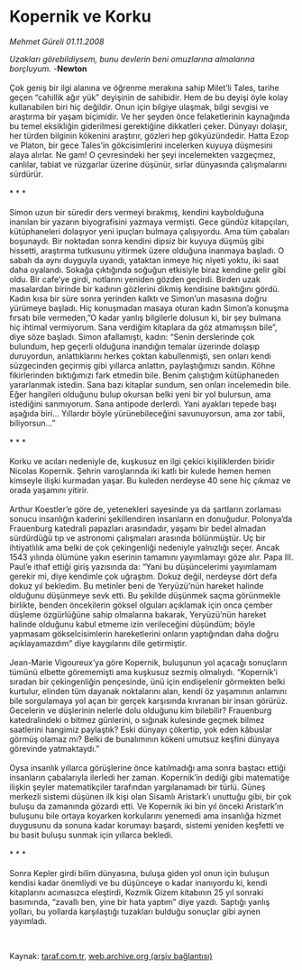 # Kopernik ve Korku

*Mehmet Güreli 01.11.2008*

<div class="taraf_structure_2col_1zq">
<div class="margen_n">



 <p><i>Uzakları görebildiysem, bunu devlerin beni omuzlarına almalarına borçluyum.</i> -<b>Newton</b> <br/><br/>Çok geniş bir ilgi alanına ve öğrenme merakına sahip Milet’li Tales, tarihe geçen “cahillik ağır yük” deyişinin de sahibidir. Hem de bu deyişi öyle kolay kullanabilen biri hiç değildir. Onun için bilgiye ulaşmak, bilgi sevgisi ve araştırma bir yaşam biçimidir. Ve her şeyden önce felaketlerinin kaynağında bu temel eksikliğin giderilmesi gerektiğine dikkatleri çeker. Dünyayı dolaşır, her türden bilginin kökenini araştırır, gözleri hep gökyüzündedir. Hatta Ezop ve Platon, bir gece Tales’in gökcisimlerini incelerken kuyuya düşmesini alaya alırlar. Ne gam! O çevresindeki her şeyi incelemekten vazgeçmez, canlılar, tabiat ve rüzgarlar üzerine düşünür, sırlar dünyasında çalışmalarını sürdürür. <br/><br/>* * * <br/><br/>Simon uzun bir süredir ders vermeyi bırakmış, kendini kaybolduğuna inanılan bir yazarın biyografisini yazmaya vermişti. Gece gündüz kitapçıları, kütüphaneleri dolaşıyor yeni ipuçları bulmaya çalışıyordu. Ama tüm çabaları boşunaydı. Bir noktadan sonra kendini dipsiz bir kuyuya düşmüş gibi hissetti, araştırma tutkusunu yitirmek üzere olduğuna inanmaya başladı. O sabah da aynı duyguyla uyandı, yataktan inmeye hiç niyeti yoktu, iki saat daha oyalandı. Sokağa çıktığında soğuğun etkisiyle biraz kendine gelir gibi oldu. Bir cafe’ye girdi, notlarını yeniden gözden geçirdi. Birden uzak masalardan birinde bir kadının gözlerini dikmiş kendisine baktığını gördü. Kadın kısa bir süre sonra yerinden kalktı ve Simon’un masasına doğru yürümeye başladı. Hiç konuşmadan masaya oturan kadın Simon’a konuşma fırsatı bile vermeden,”O kadar yanlış bilgilerle dolusun ki, bir şey bulmana hiç ihtimal vermiyorum. Sana verdiğim kitaplara da göz atmamışsın bile”, diye söze başladı. Simon afallamıştı, kadın: “Senin derslerinde çok bulundum, hep geçerli olduğuna inandığın temalar üzerinde dolaşıp duruyordun, anlattıklarını herkes çoktan kabullenmişti, sen onları kendi süzgecinden geçirmiş gibi yıllarca anlattın, paylaştığımızı sandın. Köhne fikirlerinden bıktığımızı fark etmedin bile. Benim çalıştığım kütüphaneden yararlanmak istedin. Sana bazı kitaplar sundum, sen onları incelemedin bile. Eğer hangileri olduğunu bulup okursan belki yeni bir yol bulursun, ama istediğini sanmıyorum. Sana antipode derlerdi. Yani ayakları tepede başı aşağıda biri... Yıllardır böyle yürünebileceğini savunuyorsun, ama zor tabii, biliyorsun...” <br/><br/>* * * <br/><br/>Korku ve acıları nedeniyle de, kuşkusuz en ilgi çekici kişiliklerden biridir Nicolas Kopernik. Şehrin varoşlarında iki katlı bir kulede hemen hemen kimseyle ilişki kurmadan yaşar. Bu kuleden nerdeyse 40 sene hiç çıkmaz ve orada yaşamını yitirir. <br/><br/>Arthur Koestler’e göre de, yetenekleri sayesinde ya da şartların zorlaması sonucu insanlığın kaderini şekillendiren insanların en donuğudur. Polonya’da Frauenburg katedrali papazları arasındadır, yaşamı bir bedel almadan sürdürdüğü tıp ve astronomi çalışmaları arasında bölünmüştür. Uç bir ihtiyatlılık ama belki de çok çekingenliği nedeniyle yalnızlığı seçer. Ancak 1543 yılında ölümüne yakın eserinin tamamını yayımlamayı göze alır. Papa III. Paul’e ithaf ettiği giriş yazısında da: “Yani bu düşüncelerimi yayımlamam gerekir mi, diye kendimle çok uğraştım. Dokuz değil, nerdeyse dört defa dokuz yıl bekledim. Bu metinler beni de Yeryüzü’nün hareket halinde olduğunu düşünmeye sevk etti. Bu şekilde düşünmek saçma görünmekle birlikte, benden öncekilerin göksel olguları açıklamak için onca çember düşleme özgürlüğüne sahip olmalarına bakarak, Yeryüzü’nün hareket halinde olduğunu kabul etmeme izin verileceğini düşündüm; böyle yapmasam gökselcisimlerin hareketlerini onların yaptığından daha doğru açıklayamazdım” diye kaygılarını dile getirmiştir. <br/><br/>Jean-Marie Vigoureux’ya göre Kopernik, buluşunun yol açacağı sonuçların tümünü elbette görememişti ama kuşkusuz sezmiş olmalıydı. “Kopernik’i sıradan bir çekingenliğin pençesinde, ünü için endişelenir görmekten belki kurtulur, elinden tüm dayanak noktalarını alan, kendi öz yaşamının anlamını bile sorgulamaya yol açan bir gerçek karşısında kıvranan bir insan görürüz. Gecelerin ve düşlerinin nelerle dolu olduğunu kim bilebilir? Frauenburg katedralindeki o bitmez günlerini, o sığınak kulesinde geçmek bilmez saatlerini hangimiz paylaştık? Eski dünyayı çökertip, yok eden kâbuslar görmüş olamaz mı? Belki de bunalımının kökeni umutsuz keşfini dünyaya görevinde yatmaktaydı.” <br/><br/>Oysa insanlık yıllarca görüşlerine önce katılmadığı ama sonra baştacı ettiği insanların çabalarıyla ilerledi her zaman. Kopernik’in dediği gibi matematiğe ilişkin şeyler matematikçiler tarafından yargılanamadı bir türlü. Güneş merkezli sistemi düşünen ilk kişi olan Sisamlı Aristark’ı unuttuğu gibi, bir çok buluşu da zamanında gözardı etti. Ve Kopernik iki bin yıl önceki Aristark’ın buluşunu bile ortaya koyarken korkularını yenemedi ama insanlığa hizmet duygusunu da sonuna kadar korumayı başardı, sistemi yeniden keşfetti ve bu basit buluşu sunmak için yıllarca bekledi. <br/><br/>* * * <br/><br/>Sonra Kepler girdi bilim dünyasına, buluşa giden yol onun için buluşun kendisi kadar önemliydi ve bu düşünceye o kadar inanıyordu ki, kendi kitaplarını acımasızca eleştirdi, Kozmik Gizem kitabının 25 yıl sonraki basımında, “zavallı ben, yine bir hata yaptım” diye yazdı. Saptığı yanlış yolları, bu yollarda karşılaştığı tuzakları bulduğu sonuçlar gibi aynen yayımladı. </p>

<br/>


<div id="taraf_not">
</div>

</div>


</div>

Kaynak: [taraf.com.tr](http://www.taraf.com.tr:80/makale/2489.htm), [web.archive.org (arşiv bağlantısı)](http://web.archive.org/web/20081206125645/http://www.taraf.com.tr:80/makale/2489.htm)
